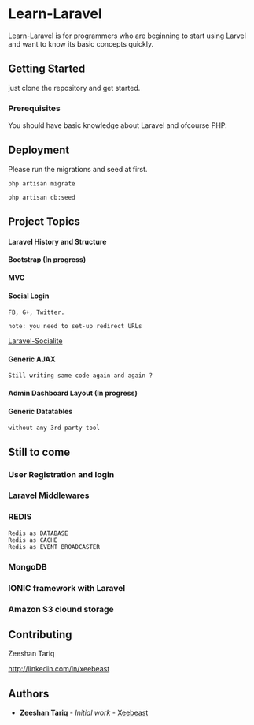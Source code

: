 # Learn-Laravel

Learn-Laravel is for programmers who are beginning to start using Larvel and want to know its basic concepts quickly.

## Getting Started

just clone the repository and get started.

### Prerequisites

You should have basic knowledge about Laravel and ofcourse PHP.

## Deployment

Please run the migrations and seed at first.

	php artisan migrate

	php artisan db:seed


## Project Topics

#### Laravel History and Structure 
#### Bootstrap (In progress)
#### MVC
#### Social Login 
	
	FB, G+, Twitter.

	note: you need to set-up redirect URLs

<a href='https://github.com/laravel/socialite#configuration'> Laravel-Socialite  </a> 

#### Generic AJAX
	
	Still writing same code again and again ?

#### Admin Dashboard Layout (In progress)

#### Generic Datatables
	
	without any 3rd party tool

## Still to come

### User Registration and login

### Laravel Middlewares

### REDIS

	Redis as DATABASE
	Redis as CACHE
	Redis as EVENT BROADCASTER

### MongoDB

### IONIC framework with Laravel

### Amazon S3 clound storage

##

## Contributing

Zeeshan Tariq

http://linkedin.com/in/xeebeast


## Authors

* **Zeeshan Tariq** - *Initial work* - [Xeebeast](https://github.com/Xeebeast)
